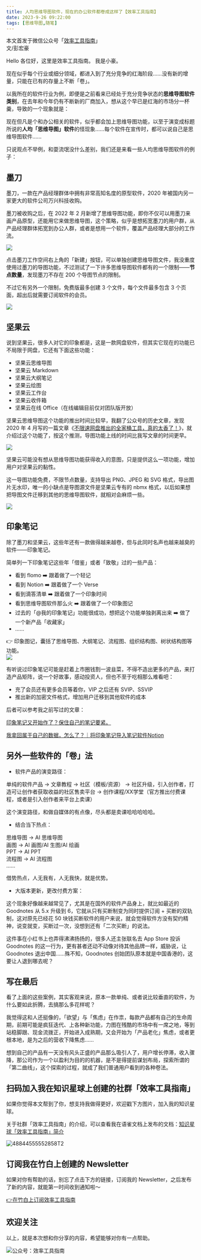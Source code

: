 ```yaml
---
title: 人均思维导图软件，现在的办公软件都卷成这样了【效率工具指南】  
date: 2023-9-26 09:22:00               
tags: [思维导图,随笔]                                                                               
---
```


本文首发于微信公众号「[效率工具指南](https://mp.weixin.qq.com/s/5emF4UJPmXtwq7ZnqxZDIA)」   
文/彭宏豪


Hello 各位好，这里是效率工具指南。
我是小豪。  

现在似乎每个行业或细分领域，都进入到了充分竞争的红海阶段……没有新的增量，只能在已有的存量上不断「卷」。

以我所在的软件行业为例，即便是之前看来已经处于充分竞争状态的**思维导图软件类别**，在去年和今年仍有不断新的厂商加入，想从这个早已是红海的市场分一杯羹，导致的一个现象就是：

现在但凡是个和办公相关的软件，似乎都会加上思维导图功能，以至于演变成标题所说的**人均「思维导图」软件**的怪现象……每个软件在宣传时，都可以说自己是思维导图软件……

只说观点不举例，和耍流氓没什么差别，我们还是来看一些人均思维导图软件的例子：

## 墨刀

墨刀，一款在产品经理群体中拥有非常高知名度的原型软件，2020 年被国内另一家更大的软件公司万兴科技收购。   

墨刀被收购之后，在 2022 年 2 月新增了思维导图功能，即你不仅可以用墨刀来画产品原型，还能用它来做思维导图，这个策略，似乎是想拓宽墨刀的用户群，从产品经理群体拓宽到办公人群，或者是想用一个软件，覆盖产品经理大部分的工作流。   


![](https://img.penghh.fun/2023/09/24/16951363268028.jpg)

点击墨刀工作空间右上角的「新建」按钮，可以单独创建思维导图文件，我没重度使用过墨刀的导图功能，不过测试了一下许多思维导图软件都有的一个限制——**节点数量**，发现墨刀不存在 200 个导图节点的限制。   

不过它有另外一个限制，免费版最多创建 3 个文件，每个文件最多包含 3 个页面，超出后就需要订阅软件的会员。    


![](https://img.penghh.fun/2023/09/24/16951370018538.jpg)


## 坚果云

说到坚果云，很多人对它的印象都是，这是一款网盘软件，但其实它现在的功能已不局限于网盘，它还有下面这些功能：      

- 坚果云思维导图
- 坚果云 Markdown
- 坚果云大纲笔记
- 坚果云绘图
- 坚果云工作台
- 坚果云收件箱
- 坚果云在线 Office（在线编辑目前仅对团队版开放）    

坚果云思维导图这个功能的推出时间比较早，我翻了公众号的历史文章，发现 2020 年 4 月写的一篇文章《[不限速网盘推出的全家桶工具，真的太香了！](https://mp.weixin.qq.com/s/FmQ57IHnSf3TnUFKyMXZHg)》，就介绍过这个功能了，按这个推测，导图功能上线的时间比我写文章的时间更早。  

![](https://img.penghh.fun/2023/09/24/16951411827057.jpg)

坚果云可能没有想从思维导图功能获得收入的意图，只是提供这么一项功能，增加用户对坚果云的黏性。   

这一导图功能免费，不限节点数量，支持导出 PNG、JPEG 和 SVG 格式，导出图片无水印，唯一的小缺点是导图源文件是坚果云专有的 nbmx 格式，以后如果想把导图文件迁移到其他的思维导图软件，就相对会麻烦一些。   

![](https://img.penghh.fun/2023/09/24/16955459948839.jpg)


## 印象笔记

除了墨刀和坚果云，这些年还有一款做得越来越卷，但与此同时名声也越来越臭的软件——印象笔记。    

简单列一下印象笔记这些年「借鉴」或者「致敬」过的一些产品：  

* 看到 flomo ➡️ 跟着做了一个轻记   
* 看到 Notion ➡️ 跟着做了一个 Verse   
* 看到滴答清单 ➡️ 跟着做了一个印象时间   
* 看到思维导图软件那么火 ➡️ 跟着做了一个印象图记   
* 过去的「@我的印象笔记」功能很成功，想把这个功能单独剥离出来 ➡️ 做了一个新产品「收藏家」    
* ……         



👉 印象图记，囊括了思维导图、大纲笔记、流程图、组织结构图、树状结构图等功能。   
![](https://img.penghh.fun/2023/09/24/16955467816817.jpg)


有听说过印象笔记可能是赶着上市圈钱割一波韭菜，不得不造出更多的产品，来打造产品矩阵，说一个好故事，感动投资人，但也不至于吃相那么难看吧：  

* 充了会员还有更多会员等着你，VIP 之后还有 SVIP、SSVIP    
* 推出新的加密文件格式，增加用户迁移到其他软件的成本   

后者可以参考我之前写过的文章：  

[印象笔记又开始作了？保住自己的笔记要紧。](https://mp.weixin.qq.com/s/OO6PYsCkz3X7YBBTCc-h9w)   

[我拿回属于自己的数据，怎么了？｜将印象笔记导入笔记软件Notion](https://mp.weixin.qq.com/s/c0efVv8C3-kzpsdNsWmqvQ)



## 另外一些软件的「卷」法

* 软件产品的演变路径：

单纯的软件产品 → 文章教程 → 社区（模板/资源） → 社区升级，引入创作者，打造可让创作者获取收益的社区售卖平台 → 创作课程/XX学堂（官方推出付费课程，或者是引入创作者来平台上卖课）       

这个演变路径，和做自媒体的有点像，尽头都是卖课哈哈哈哈哈。   


* 结合当下热点：

思维导图 → AI 思维导图     
画图 → AI 画图/AI 生图/AI 绘画      
PPT → AI PPT      
流程图 → AI 流程图       
……         

借势热点，人无我有，人无我快，就是优势。      

* 大版本更新，更改付费方案：   

这个现象好像越来越常见了，尤其是在国外的软件产品身上，就比如最近的 Goodnotes 从 5.x 升级到 6，它就从只有买断制变为同时提供订阅 + 买断的双轨制，这对原先已经花 50 块钱买断软件的用户来说，就会觉得软件方没有契约精神，说变就变，买断过一次，没想到还有「二次买断」的说法。   

这件事在小红书上也弄得沸沸扬扬的，很多人还主张联名去 App Store 投诉 Goodnotes 的这一行为，更有甚者还动不动像对待其他品牌一样，威胁说，让 Goodnotes 退出中国……殊不知，Goodnotes 创始团队原本就是中国香港的，这要让人退到哪去呢？    

## 写在最后

看了上面的这些案例，其实客观来说，原本一款单纯、或者说比较垂直的软件，为什么要如此折腾，去搞那么多花样呢？  

我觉得这和人还挺像的，「欲望」与「焦虑」在作祟，每款产品都有自己的生命周期，前期可能是疯狂迭代、上各种新功能，力图在残酷的市场中有一席之地，等到站稳脚跟、现金流拨正，开始进入成熟期，又会开始为「产品老化」焦虑，或者更根本地，是为之后的营收下降焦虑……   

想到自己的产品有一天没有风头正盛的产品那么吸引人了，用户增长停滞，收入骤降，那公司作为一个以盈利为目的的机器，是不是得提前谋划布局，探索所谓的「第二曲线」，这个探索的过程，就成了我们普通用户看到的各种卷法。       

## 扫码加入我在知识星球上创建的社群「效率工具指南」  

如果你觉得本文帮到了你，想支持我做得更好，欢迎戳下方图片，加入我的知识星球。     

关于社群「效率工具指南」的介绍，可以查看我在语雀文档上发布的文档：[知识星球「效率工具指南」简介](https://www.yuque.com/penghonghao/af0aai/glwrg2dl0dqlegi6?singleDoc#)    

![48844555552858T2](https://img.penghh.fun/2023/03/25/48844555552858t2.JPG)   


## 订阅我在竹白上创建的 Newsletter   

如果对你有帮助的话，别忘了点击下方的链接，订阅我的 Newsletter，之后发布了新的内容，就能第一时间收到通知啦～  

[👉在竹白上订阅效率工具指南](https://penghh.zhubai.love/)         

## 欢迎关注     

以上，就是本次想和你分享的内容，希望能够对你有一点帮助。     

![公众号：效率工具指南](https://img.penghh.fun/2021/05/28/gong-zhong-hao-wei-bu-er-wei-ma-dailogo.png)   










